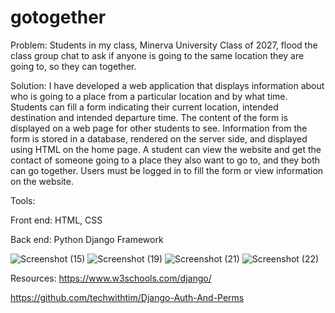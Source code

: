 # gotogether
Problem: Students in my class,  Minerva University Class of 2027, flood the class group chat to ask if anyone is going to the same location they are going to, so they can together.

Solution: I have developed a web application that displays information about who is going to a place from a particular location and by what time. Students can fill a form indicating their current location, intended destination and intended departure time. The content of the form is displayed on a web page for other students to see. Information from the form is stored in a database, rendered on the server side, and displayed using HTML on the home page. A student can view the website and get the contact of someone going to a place they also want to go to, and they both can go together. Users must be logged in to fill the form or view information on the website.

Tools:

Front end: HTML, CSS

Back end: Python Django Framework

![Screenshot (15)](https://github.com/Ifethecoder/gotogether/assets/103268343/65b5e311-7b00-4353-9059-5f384088d8f7)
![Screenshot (19)](https://github.com/Ifethecoder/gotogether/assets/103268343/0b41d9c4-9fc1-4aaf-8afa-b79d6bbda527)
![Screenshot (21)](https://github.com/Ifethecoder/gotogether/assets/103268343/9cfa007d-f0d0-4784-8120-d65b0b034c54)
![Screenshot (22)](https://github.com/Ifethecoder/gotogether/assets/103268343/49217008-b295-4bba-a9f8-80c19c550889)

Resources:
https://www.w3schools.com/django/

https://github.com/techwithtim/Django-Auth-And-Perms
